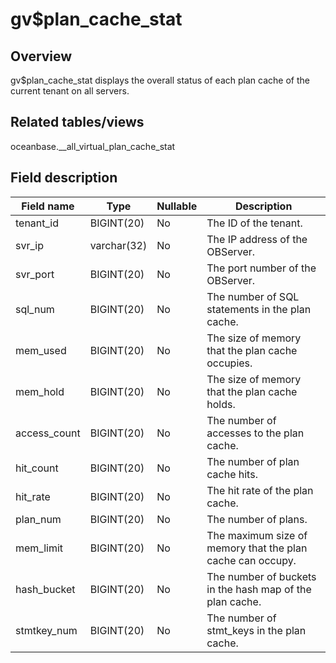 gv$plan_cache_stat 
=======================================



Overview 
-----------------

gv$plan_cache_stat displays the overall status of each plan cache of the current tenant on all servers. 

Related tables/views 
-----------------------------

oceanbase.__all_virtual_plan_cache_stat

Field description 
--------------------------



| **Field name** |  **Type**   | **Nullable** |                      **Description**                       |
|----------------|-------------|--------------|------------------------------------------------------------|
| tenant_id      | BIGINT(20)  | No           | The ID of the tenant.                                      |
| svr_ip         | varchar(32) | No           | The IP address of the OBServer.                            |
| svr_port       | BIGINT(20)  | No           | The port number of the OBServer.                           |
| sql_num        | BIGINT(20)  | No           | The number of SQL statements in the plan cache.            |
| mem_used       | BIGINT(20)  | No           | The size of memory that the plan cache occupies.           |
| mem_hold       | BIGINT(20)  | No           | The size of memory that the plan cache holds.              |
| access_count   | BIGINT(20)  | No           | The number of accesses to the plan cache.                  |
| hit_count      | BIGINT(20)  | No           | The number of plan cache hits.                             |
| hit_rate       | BIGINT(20)  | No           | The hit rate of the plan cache.                            |
| plan_num       | BIGINT(20)  | No           | The number of plans.                                       |
| mem_limit      | BIGINT(20)  | No           | The maximum size of memory that the plan cache can occupy. |
| hash_bucket    | BIGINT(20)  | No           | The number of buckets in the hash map of the plan cache.   |
| stmtkey_num    | BIGINT(20)  | No           | The number of stmt_keys in the plan cache.                 |


